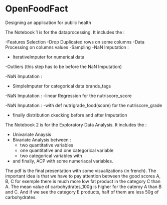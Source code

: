 # OpenFoodFact
Designing an application for public health


The Notebook 1 is for the dataprocessing. It includes the :

-Features Selection
-Drop Duplicated rows on some columns
-Data Processing on columns values
-Sampling
-NaN Imputation :
  - IterativeImputer for numerical data
  
-Outliers (this step has to be before the NaN Imputation)

-NaN Imputation :
  - SimpleImputer for categorical data brands_tags

-NaN Imputation :
  -linear Regression for the nutriscore_score

-NaN Imputation :
  -with def nutrigrade_food(score) for the nutriscore_grade 

- finally distribution ckecking before and after Imputation

The Notebook 2 is for the Exploratory Data Analysis. It includes the :

- Univariate Anaysis
- Bivariate Analysis    between :
  - two quantitative variables
  - one quantitative and one categorical variable
  - two categorical variables with 
 - and finally, ACP with some numeriacal variables.

The pdf is the final presentation with some visualizations (in french).
The important idea is that we have to pay attention between the good scores A, B, C for exemple there is much more low fat product in the category C than A. 
The mean value of carbohydrates_100g is higher for the cateroy A than B and C. And if we see the category E products, half of them are less 50g of carbohydrates. 
    
